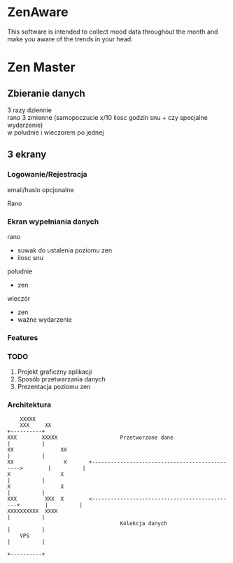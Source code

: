 # ZenAware
This software is intended to collect mood data throughout the month and make you aware of the trends in your head.
# Zen Master

## Zbieranie danych

3 razy dziennie  
rano 3 zmienne  (samopoczucie x/10 ilosc godzin snu + czy specjalne wydarzenie)  
w południe i wieczorem po jednej

## 3 ekrany

### Logowanie/Rejestracja

email/haslo opcjonalne

Rano

### Ekran wypełniania danych

rano

- suwak do ustalenia poziomu zen
- ilosc snu

południe

- zen

wieczór

- zen
- ważne wydarzenie

### Features

### TODO

1. Projekt graficzny aplikacji
1. Sposób przetwarzania danych
1. Prezentacja poziomu zen

### Architektura

        XXXXX
        XXX     XX                                                                     +----------+
    XXX        XXXXX                    Przetworzone dane                            |          |
    XX               XX                                                                |          |
    XX                X       +----------------------------------------------->        |          |
    X                X                                                                |          |
    X                X                                                                |          |
    XXX         XXX  X        <----------------------------------------------+        |          |
    XXXXXXXXXX  XXXX                                                                |          |
                                        Kolekcja danych                             |          |
        VPS                                                                          |          |
                                                                                    +----------+

